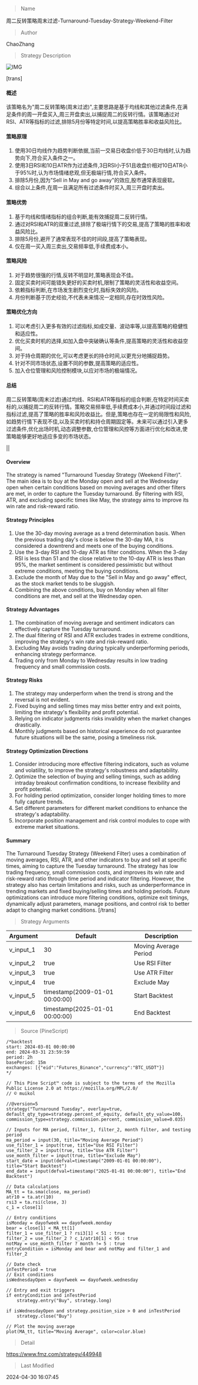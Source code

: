 
> Name

周二反转策略周末过滤-Turnaround-Tuesday-Strategy-Weekend-Filter

> Author

ChaoZhang

> Strategy Description

![IMG](https://www.fmz.com/upload/asset/193efd44d5ffdd0c77c.png)

[trans]
#### 概述
该策略名为"周二反转策略(周末过滤)",主要思路是基于均线和其他过滤条件,在满足条件的周一开盘买入,周三开盘卖出,以捕捉周二的反转行情。该策略通过对RSI、ATR等指标的过滤,排除5月份等特定时间,以提高策略胜率和收益风险比。

#### 策略原理
1. 使用30日均线作为趋势判断依据,当前一交易日收盘价低于30日均线时,认为趋势向下,符合买入条件之一。
2. 使用3日RSI和10日ATR作为过滤条件,3日RSI小于51且收盘价相对10日ATR小于95%时,认为市场情绪悲观,但无极端行情,符合买入条件。
3. 排除5月份,因为"Sell in May and go away"的效应,股市通常表现疲软。
4. 综合以上条件,在周一且满足所有过滤条件时买入,周三开盘时卖出。

#### 策略优势
1. 基于均线和情绪指标的组合判断,能有效捕捉周二反转行情。
2. 通过对RSI和ATR的双重过滤,排除了极端行情下的交易,提高了策略的胜率和收益风险比。
3. 排除5月份,避开了通常表现不佳的时间段,提高了策略表现。
4. 仅在周一买入周三卖出,交易频率低,手续费成本小。

#### 策略风险
1. 对于趋势很强的行情,反转不明显时,策略表现会不佳。
2. 固定买卖时间可能错失更好的买卖时机,限制了策略的灵活性和收益空间。
3. 依赖指标判断,在市场发生剧烈变化时,指标失效的风险。
4. 月份判断基于历史经验,不代表未来情况一定相同,存在时效性风险。

#### 策略优化方向
1. 可以考虑引入更多有效的过滤指标,如成交量、波动率等,以提高策略的稳健性和适应性。
2. 优化买卖时机的选择,如加入盘中突破确认等条件,提高策略的灵活性和收益空间。
3. 对于持仓周期的优化,可以考虑更长的持仓时间,以更充分地捕捉趋势。
4. 针对不同市场状态,设置不同的参数,提高策略的适应性。
5. 加入仓位管理和风险控制模块,以应对市场的极端情况。

#### 总结
周二反转策略(周末过滤)通过均线、RSI和ATR等指标的组合判断,在特定时间买卖标的,以捕捉周二的反转行情。策略交易频率低,手续费成本小,并通过时间段过滤和指标过滤,提高了策略的胜率和风险收益比。但是,策略也存在一定的局限性和风险,如趋势行情下表现不佳,以及买卖时机和持仓周期固定等。未来可以通过引入更多过滤条件,优化出场时机,动态调整参数,仓位管理和风控等方面进行优化和改进,使策略能够更好地适应多变的市场状态。

|| 

#### Overview
The strategy is named "Turnaround Tuesday Strategy (Weekend Filter)". The main idea is to buy at the Monday open and sell at the Wednesday open when certain conditions based on moving averages and other filters are met, in order to capture the Tuesday turnaround. By filtering with RSI, ATR, and excluding specific times like May, the strategy aims to improve its win rate and risk-reward ratio.

#### Strategy Principles
1. Use the 30-day moving average as a trend determination basis. When the previous trading day's close is below the 30-day MA, it is considered a downtrend and meets one of the buying conditions.
2. Use the 3-day RSI and 10-day ATR as filter conditions. When the 3-day RSI is less than 51 and the close relative to the 10-day ATR is less than 95%, the market sentiment is considered pessimistic but without extreme conditions, meeting the buying conditions.
3. Exclude the month of May due to the "Sell in May and go away" effect, as the stock market tends to be sluggish.
4. Combining the above conditions, buy on Monday when all filter conditions are met, and sell at the Wednesday open.

#### Strategy Advantages
1. The combination of moving average and sentiment indicators can effectively capture the Tuesday turnaround.
2. The dual filtering of RSI and ATR excludes trades in extreme conditions, improving the strategy's win rate and risk-reward ratio.
3. Excluding May avoids trading during typically underperforming periods, enhancing strategy performance.
4. Trading only from Monday to Wednesday results in low trading frequency and small commission costs.

#### Strategy Risks
1. The strategy may underperform when the trend is strong and the reversal is not evident.
2. Fixed buying and selling times may miss better entry and exit points, limiting the strategy's flexibility and profit potential.
3. Relying on indicator judgments risks invalidity when the market changes drastically.
4. Monthly judgments based on historical experience do not guarantee future situations will be the same, posing a timeliness risk.

#### Strategy Optimization Directions
1. Consider introducing more effective filtering indicators, such as volume and volatility, to improve the strategy's robustness and adaptability.
2. Optimize the selection of buying and selling timings, such as adding intraday breakout confirmation conditions, to increase flexibility and profit potential.
3. For holding period optimization, consider longer holding times to more fully capture trends.
4. Set different parameters for different market conditions to enhance the strategy's adaptability.
5. Incorporate position management and risk control modules to cope with extreme market situations.

#### Summary
The Turnaround Tuesday Strategy (Weekend Filter) uses a combination of moving averages, RSI, ATR, and other indicators to buy and sell at specific times, aiming to capture the Tuesday turnaround. The strategy has low trading frequency, small commission costs, and improves its win rate and risk-reward ratio through time period and indicator filtering. However, the strategy also has certain limitations and risks, such as underperformance in trending markets and fixed buying/selling times and holding periods. Future optimizations can introduce more filtering conditions, optimize exit timings, dynamically adjust parameters, manage positions, and control risk to better adapt to changing market conditions.
[/trans]

> Strategy Arguments



|Argument|Default|Description|
|----|----|----|
|v_input_1|30|Moving Average Period|
|v_input_2|true|Use RSI Filter|
|v_input_3|true|Use ATR Filter|
|v_input_4|true|Exclude May|
|v_input_5|timestamp(2009-01-01 00:00:00)|Start Backtest|
|v_input_6|timestamp(2025-01-01 00:00:00)|End Backtest|


> Source (PineScript)

``` pinescript
/*backtest
start: 2024-03-01 00:00:00
end: 2024-03-31 23:59:59
period: 2h
basePeriod: 15m
exchanges: [{"eid":"Futures_Binance","currency":"BTC_USDT"}]
*/

// This Pine Script™ code is subject to the terms of the Mozilla Public License 2.0 at https://mozilla.org/MPL/2.0/
// © muikol  

//@version=5
strategy("Turnaround Tuesday", overlay=true, default_qty_type=strategy.percent_of_equity, default_qty_value=100, commission_type=strategy.commission.percent, commission_value=0.035)

// Inputs for MA period, filter_1, filter_2, month filter, and testing period
ma_period = input(30, title="Moving Average Period")
use_filter_1 = input(true, title="Use RSI Filter")
use_filter_2 = input(true, title="Use ATR Filter")
use_month_filter = input(true, title="Exclude May")
start_date = input(defval=timestamp("2009-01-01 00:00:00"), title="Start Backtest")
end_date = input(defval=timestamp("2025-01-01 00:00:00"), title="End Backtest")

// Data calculations
MA_tt = ta.sma(close, ma_period)
atr10 = ta.atr(10)
rsi3 = ta.rsi(close, 3)
c_1 = close[1]

// Entry conditions
isMonday = dayofweek == dayofweek.monday
bear = close[1] < MA_tt[1]
filter_1 = use_filter_1 ? rsi3[1] < 51 : true
filter_2 = use_filter_2 ? c_1/atr10[1] < 95 : true
notMay = use_month_filter ? month != 5 : true
entryCondition = isMonday and bear and notMay and filter_1 and filter_2

// Date check
inTestPeriod = true
// Exit conditions
isWednesdayOpen = dayofweek == dayofweek.wednesday 

// Entry and exit triggers
if entryCondition and inTestPeriod
    strategy.entry("Buy", strategy.long)

if isWednesdayOpen and strategy.position_size > 0 and inTestPeriod
    strategy.close("Buy")

// Plot the moving average
plot(MA_tt, title="Moving Average", color=color.blue)

```

> Detail

https://www.fmz.com/strategy/449948

> Last Modified

2024-04-30 16:07:45
